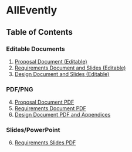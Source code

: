 # AllEvently
## Table of Contents

### Editable Documents
1. [Proposal Document (Editable)](Documents/ProposalLink.md)
2. [Requirements Document and Slides (Editable)](Documents/RequirementsLink.md)
3. [Design Document and Slides (Editable)](Documents/DesignLink.md)

### PDF/PNG
4. [Proposal Document PDF](./Documents/Proposal%20Document%20(AllEvently).pdf)
5. [Requirements Document PDF](./Documents/Requirements%20Document%20(AllEvently).pdf)
6. [Design Document PDF and Appendices](./Documents/Design%20Document%20(AllEvently).pdf)

### Slides/PowerPoint
6. [Requirements Slides PDF](./Documents/Requirements%20Slides%20(AllEvently).pdf)
